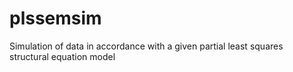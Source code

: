 # plssemsim
Simulation of data in accordance with a given partial least squares structural equation model
